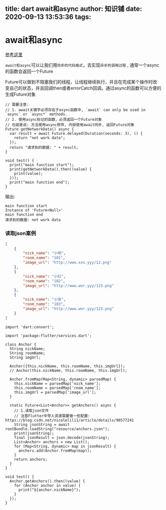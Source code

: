 title: dart await和async
author: 知识铺
date: 2020-09-13 13:53:36
tags:
---

# await和async

[参考这里](https://juejin.im/post/5d7f5e7c6fb9a06b0c089920) 

`await和async`可以让我们用`同步的代码格式`，去实现`异步的调用过程` , 通常一个async的函数会返回一个Future  

Future可以做到不阻塞我们的线程，让线程继续执行，并且在完成某个操作时改变自己的状态，并且回调then或者errorCatch回调。通过async的函数可以方便的生成Future对象  

```
// 需要注意:
// 1. await关键字必须存在于async函数中, `await` can only be used in `async` or `async*` methods.
// 2. 使用async标记的函数，必须返回一个Future对象
// 也就是说: 方法使用async修饰, 内部使用await同步, 返回Future对象
Future getNetworkData() async {
  var result = await Future.delayed(Duration(seconds: 3), () {
    return "net work data";
  });
  return "请求到的数据: " + result;
}

void test() {
  print("main function start");
  print(getNetworkData().then((value) {
    print(value);
  }));
  print("main function end");
}
```

输出:  

```
main function start
Instance of 'Future<Null>'
main function end
请求到的数据: net work data
```

### 读取json案例  

```json
[
    {
        "nick_name": "小明",
        "room_name": "101",
        "image_url": "http://www.xxx.yyy/12.png"
    }, 
    {
        "nick_name": "小红",
        "room_name": "102",
        "image_url": "http://www.wer.yyy/123.png"
    }, 
    {
        "nick_name": "小张",
        "room_name": "103",
        "image_url": "http://www.wer.yyy/123.png"
    }
]
```

```
import 'dart:convert';

import 'package:flutter/services.dart';

class Anchor {
  String nickName;
  String roomName;
  String imgUrl;

  Anchor({this.nickName, this.roomName, this.imgUrl});
  // Anchor(this.nickName, this.roomName, this.imgUrl);

  Anchor.fromMap(Map<String, dynamic> parsedMap) {
    this.nickName = parsedMap['nick_name'];
    this.roomName = parsedMap['room_name'];
    this.imgUrl = parsedMap['image_url'];
  }

  static Future<List<Anchor>> getAnchors() async {
    // 1.读取json文件
    // 注意Flutter中导入资源需要做一些配置: https://blog.csdn.net/nicolelili1/article/details/90577241
    String jsonString = await rootBundle.loadString("resource/anchors.json");
    print(jsonString);
    final jsonResult = json.decode(jsonString);
    List<Anchor> anchors = new List();
    for (Map<String, dynamic> map in jsonResult) {
      anchors.add(Anchor.fromMap(map));
    }
    return anchors;
  }
}

void test() {
  Anchor.getAnchors().then((value) {
    for (Anchor anchor in value) {
      print("${anchor.nickName}");
    }
  });
}
```

